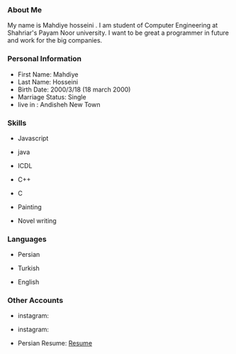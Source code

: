 <img src="" />

### About Me

My name is Mahdiye hosseini .
I am student of Computer Engineering at Shahriar's Payam Noor university. 
I want to be great a programmer in future and work for the big companies.

### Personal Information

- First Name: Mahdiye
- Last Name: Hosseini
- Birth Date: 2000/3/18 (18 march 2000)
- Marriage Status: Single
- live in : Andisheh New Town

### Skills

+ Javascript

+ java

+ ICDL

+ C++

+ C

+ Painting

+ Novel writing

### Languages

- Persian

- Turkish

- English

### Other Accounts


- instagram: <a href=""></a>
- instagram: <a href=""></a>

- Persian Resume: <a href=""> Resume </a>
